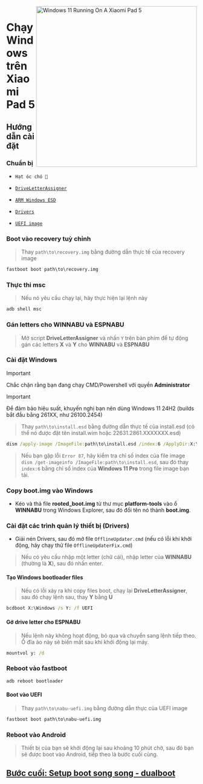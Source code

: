 <img align="right" src="https://raw.githubusercontent.com/erdilS/Port-Windows-11-Xiaomi-Pad-5/main/nabu.png" width="425" alt="Windows 11 Running On A Xiaomi Pad 5">

# Chạy Windows trên Xiaomi Pad 5

## Hướng dẫn cài đặt

### Chuẩn bị
- ```Hạt óc chó 🧠```

- [```DriveLetterAssigner```](https://github.com/Misha803/My-Scripts/releases/tag/DriveLetterAssigner)
  
- [```ARM Windows ESD```](https://arkt-7.github.io/woawin/)
    
- [```Drivers```](https://github.com/erdilS/Port-Windows-11-Xiaomi-Pad-5/releases/tag/Drivers)

- [```UEFI image```](https://github.com/erdilS/Port-Windows-11-Xiaomi-Pad-5/releases/download/UEFI/uefi-v3.img)

### Boot vào recovery tuỳ chỉnh
> Thay `path\to\recovery.img` bằng đường dẫn thực tế của recovery image
```cmd
fastboot boot path\to\recovery.img
```

### Thực thi msc 
> Nếu nó yêu cầu chạy lại, hãy thực hiện lại lệnh này
```cmd
adb shell msc
```

### Gán letters cho WINNABU và ESPNABU
> Mở script **DriveLetterAssigner** và nhấn `Y` trên bàn phím để tự động gán các letters **X** và  **Y** cho **WINNABU** và **ESPNABU**

### Cài đặt Windows
> [!Important]
> Chắc chặn rằng bạn đang chạy CMD/Powershell với quyền **Administrator**

> [!Important]
> Để đảm bảo hiệu suất, khuyến nghị bạn nên dùng Windows 11 24H2 (builds bắt đầu bằng 261XX, như 26100.2454)

> Thay `path\to\install.esd` bằng đường dẫn thực tế của install.esd (có thể nó được đặt tên install.wim hoặc 22631.2861.XXXXXXX.esd)

```cmd
dism /apply-image /ImageFile:path\to\install.esd /index:6 /ApplyDir:X:\
```

> Nếu bạn gặp lỗi `Error 87`, hãy kiểm tra chỉ số index của file image `dism /get-imageinfo /ImageFile:path\to\install.esd`, sau đó thay `index:6` bằng chỉ số index của **Windows 11 Pro** trong file image bạn tải.

### Copy boot.img vào Windows
- Kéo và thả file **rooted_boot.img** từ thư mục **platform-tools** vào ổ **WINNABU** trong Windows Explorer, sau đó đổi tên nó thành **boot.img**.

### Cài đặt các trình quản lý thiết bị (Drivers)
- Giải nén Drivers, sau đó mở file `OfflineUpdater.cmd` (nếu có lỗi khi khởi động, hãy chạy thử file `OfflineUpdaterFix.cmd`)

> Nếu có yêu cầu nhập một letter (chữ cái), nhập letter của **WINNABU** (thường là **X**), sau đó nhấn enter.

#### Tạo Windows bootloader files
> Nếu có lỗi xảy ra khi copy files boot, chạy lại **DriveLetterAssigner**, sau đó chạy lệnh sau, thay **Y** bằng **U**
```cmd
bcdboot X:\Windows /s Y: /f UEFI
```

#### Gỡ drive letter cho ESPNABU
> Nếu lệnh này không hoạt động, bỏ qua và chuyển sang lệnh tiếp theo. Ổ đĩa ảo này sẽ biến mất sau khi khởi động lại máy.
```cmd
mountvol y: /d
```

### Reboot vào fastboot
```cmd
adb reboot bootloader
```

#### Boot vào UEFI
> Thay `path\to\nabu-uefi.img` bằng đường dẫn thực của UEFI image
```cmd
fastboot boot path\to\nabu-uefi.img
```

### Reboot vào Android
> Thiết bị của bạn sẽ khởi động lại sau khoảng 10 phút chờ, sau đó bạn sẽ được boot vào Android, tiếp theo là bước cuối cùng.

## [Bước cuối: Setup boot song song - dualboot](/guide/Vietnamese/4-dualboot-vi.md)



















